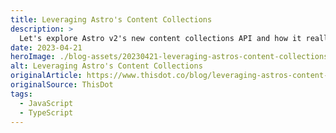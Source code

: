 ```yaml
---
title: Leveraging Astro's Content Collections
description: >
  Let's explore Astro v2's new content collections API and how it really helps improve your developer experience and content management.
date: 2023-04-21
heroImage: ./blog-assets/20230421-leveraging-astros-content-collections.webp
alt: Leveraging Astro's Content Collections
originalArticle: https://www.thisdot.co/blog/leveraging-astros-content-collections
originalSource: ThisDot
tags:
  - JavaScript
  - TypeScript
---
```

